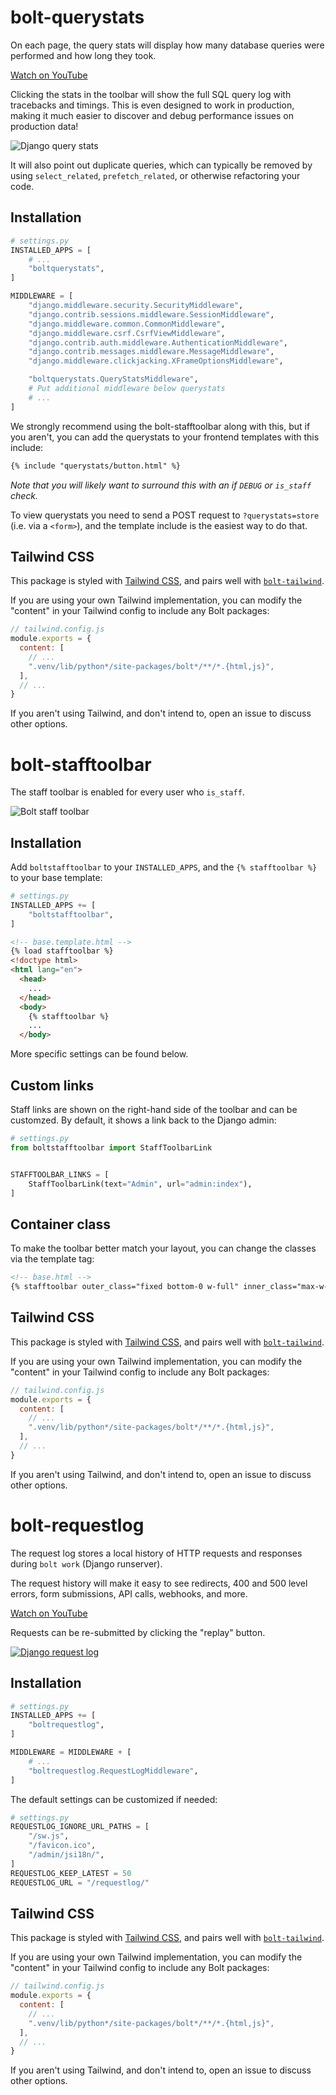 # bolt-querystats

On each page, the query stats will display how many database queries were performed and how long they took.

[Watch on YouTube](https://www.youtube.com/watch?v=NX8VXxVJm08)

Clicking the stats in the toolbar will show the full SQL query log with tracebacks and timings.
This is even designed to work in production,
making it much easier to discover and debug performance issues on production data!

![Django query stats](https://user-images.githubusercontent.com/649496/213781593-54197bb6-36a8-4c9d-8294-5b43bd86a4c9.png)

It will also point out duplicate queries,
which can typically be removed by using `select_related`,
`prefetch_related`, or otherwise refactoring your code.

## Installation

```python
# settings.py
INSTALLED_APPS = [
    # ...
    "boltquerystats",
]

MIDDLEWARE = [
    "django.middleware.security.SecurityMiddleware",
    "django.contrib.sessions.middleware.SessionMiddleware",
    "django.middleware.common.CommonMiddleware",
    "django.middleware.csrf.CsrfViewMiddleware",
    "django.contrib.auth.middleware.AuthenticationMiddleware",
    "django.contrib.messages.middleware.MessageMiddleware",
    "django.middleware.clickjacking.XFrameOptionsMiddleware",

    "boltquerystats.QueryStatsMiddleware",
    # Put additional middleware below querystats
    # ...
]
```

We strongly recommend using the bolt-stafftoolbar along with this,
but if you aren't,
you can add the querystats to your frontend templates with this include:

```html
{% include "querystats/button.html" %}
```

*Note that you will likely want to surround this with an if `DEBUG` or `is_staff` check.*

To view querystats you need to send a POST request to `?querystats=store` (i.e. via a `<form>`),
and the template include is the easiest way to do that.

## Tailwind CSS

This package is styled with [Tailwind CSS](https://tailwindcss.com/),
and pairs well with [`bolt-tailwind`](https://github.com/boltpackages/bolt-tailwind).

If you are using your own Tailwind implementation,
you can modify the "content" in your Tailwind config to include any Bolt packages:

```js
// tailwind.config.js
module.exports = {
  content: [
    // ...
    ".venv/lib/python*/site-packages/bolt*/**/*.{html,js}",
  ],
  // ...
}
```

If you aren't using Tailwind, and don't intend to, open an issue to discuss other options.


# bolt-stafftoolbar

The staff toolbar is enabled for every user who `is_staff`.

![Bolt staff toolbar](https://user-images.githubusercontent.com/649496/213781915-a2094f54-99b8-4a05-a36e-dee107405229.png)

## Installation

Add `boltstafftoolbar` to your `INSTALLED_APPS`,
and the `{% stafftoolbar %}` to your base template:

```python
# settings.py
INSTALLED_APPS += [
    "boltstafftoolbar",
]
```

```html
<!-- base.template.html -->
{% load stafftoolbar %}
<!doctype html>
<html lang="en">
  <head>
    ...
  </head>
  <body>
    {% stafftoolbar %}
    ...
  </body>
```

More specific settings can be found below.


## Custom links

Staff links are shown on the right-hand side of the toolbar and can be customzed.
By default, it shows a link back to the Django admin:

```python
# settings.py
from boltstafftoolbar import StaffToolbarLink


STAFFTOOLBAR_LINKS = [
    StaffToolbarLink(text="Admin", url="admin:index"),
]
```

## Container class

To make the toolbar better match your layout,
you can change the classes via the template tag:

```html
<!-- base.html -->
{% stafftoolbar outer_class="fixed bottom-0 w-full" inner_class="max-w-4xl mx-auto" %}
```

## Tailwind CSS

This package is styled with [Tailwind CSS](https://tailwindcss.com/),
and pairs well with [`bolt-tailwind`](https://github.com/boltpackages/bolt-tailwind).

If you are using your own Tailwind implementation,
you can modify the "content" in your Tailwind config to include any Bolt packages:

```js
// tailwind.config.js
module.exports = {
  content: [
    // ...
    ".venv/lib/python*/site-packages/bolt*/**/*.{html,js}",
  ],
  // ...
}
```

If you aren't using Tailwind, and don't intend to, open an issue to discuss other options.


# bolt-requestlog

The request log stores a local history of HTTP requests and responses during `bolt work` (Django runserver).

The request history will make it easy to see redirects,
400 and 500 level errors,
form submissions,
API calls,
webhooks,
and more.

[Watch on YouTube](https://www.youtube.com/watch?v=AwI7Pt5oZnM)

Requests can be re-submitted by clicking the "replay" button.

[![Django request log](https://user-images.githubusercontent.com/649496/213781414-417ad043-de67-4836-9ef1-2b91404336c3.png)](https://user-images.githubusercontent.com/649496/213781414-417ad043-de67-4836-9ef1-2b91404336c3.png)

## Installation

```python
# settings.py
INSTALLED_APPS += [
    "boltrequestlog",
]

MIDDLEWARE = MIDDLEWARE + [
    # ...
    "boltrequestlog.RequestLogMiddleware",
]
```

The default settings can be customized if needed:

```python
# settings.py
REQUESTLOG_IGNORE_URL_PATHS = [
    "/sw.js",
    "/favicon.ico",
    "/admin/jsi18n/",
]
REQUESTLOG_KEEP_LATEST = 50
REQUESTLOG_URL = "/requestlog/"
```

## Tailwind CSS

This package is styled with [Tailwind CSS](https://tailwindcss.com/),
and pairs well with [`bolt-tailwind`](https://github.com/boltpackages/bolt-tailwind).

If you are using your own Tailwind implementation,
you can modify the "content" in your Tailwind config to include any Bolt packages:

```js
// tailwind.config.js
module.exports = {
  content: [
    // ...
    ".venv/lib/python*/site-packages/bolt*/**/*.{html,js}",
  ],
  // ...
}
```

If you aren't using Tailwind, and don't intend to, open an issue to discuss other options.

